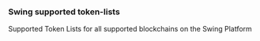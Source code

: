 ### Swing supported token-lists
Supported Token Lists for all supported blockchains on the Swing Platform
